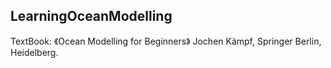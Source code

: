 ## LearningOceanModelling

TextBook: 《Ocean Modelling for Beginners》 Jochen Kämpf, Springer Berlin, Heidelberg. 